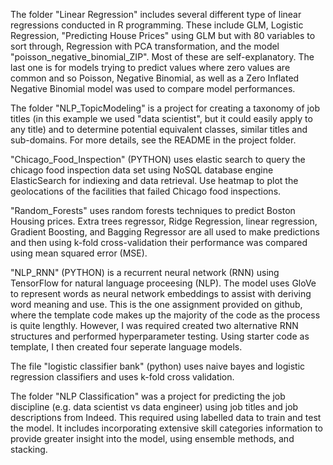The folder "Linear Regression" includes several different type of linear regressions conducted in R programming. These include GLM, Logistic Regression, "Predicting House Prices" using GLM but with 80 variables to sort through, Regression with PCA transformation, and the model "poisson_negative_binomial_ZIP". Most of these are self-explanatory. The last one is for models trying to predict values where zero values are common and so Poisson, Negative Binomial, as well as a Zero Inflated Negative Binomial model was used to compare model performances.

The folder "NLP_TopicModeling" is a project for creating a taxonomy of job titles (in this example we used "data scientist", but it could easily apply to any title) and to determine potential equivalent classes, similar titles and sub-domains. For more details, see the README in the project folder.

"Chicago_Food_Inspection" (PYTHON) uses elastic search to query the chicago food inspection data set using NoSQL database engine ElasticSearch for indiexing and data retrieval. Use heatmap to plot the geolocations of the facilities that failed Chicago food inspections.

"Random_Forests" uses random forests techniques to predict Boston Housing prices. Extra trees regressor, Ridge Regression, linear regression, Gradient Boosting, and Bagging Regressor are all used to make predictions and then using k-fold cross-validation their performance was compared using mean squared error (MSE). 

"NLP_RNN" (PYTHON) is a recurrent neural network (RNN) using TensorFlow for natural language proceesing (NLP). The model uses GloVe to represent words as neural network embeddings to assist with deriving word meaning and use. This is the one assignment provided on github, where the template code makes up the majority of the code as the process is quite lengthly. However, I was required created two alternative RNN structures and performed hyperparameter testing. Using starter code as template, I then created four seperate
language models.

The file "logistic classifier bank" (python) uses naive bayes and logistic regression classifiers and uses k-fold cross validation.

The folder "NLP Classification" was a project for predicting the job discipline (e.g. data scientist vs data engineer) using job titles and job descriptions from Indeed. This required using labelled data to train and test the model. It includes incorporating extensive skill categories information to provide greater insight into the model, using ensemble methods, and stacking. 
